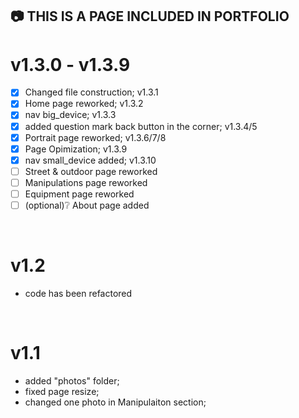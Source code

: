 
## :camera: THIS IS A PAGE INCLUDED IN PORTFOLIO 

# v1.3.0 - v1.3.9
 - [x] Changed file construction; v1.3.1
 - [x] Home page reworked; v1.3.2
 - [x] nav big_device; v1.3.3
 - [x] added question mark back button in the corner; v1.3.4/5
 - [x] Portrait page reworked; v1.3.6/7/8
 - [x] Page Opimization; v1.3.9
 - [x] nav small_device added; v1.3.10
 - [ ] Street & outdoor page reworked
 - [ ] Manipulations page reworked
 - [ ] Equipment page reworked
 - [ ] \(optional):grey_question: About page added
 <br/>
 
# v1.2
 - code has been refactored
 <br/>

# v1.1
 - added "photos" folder;
 - fixed page resize;
 - changed one photo in Manipulaiton section;
